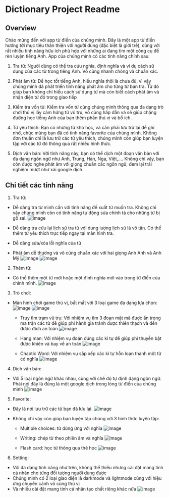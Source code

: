 # Dictionary Project Readme




## Overview

Chào mừng đến với app từ điển của chúng mình. Đây là một app từ điển hướng tới mục tiêu thân thiện với người dùng (đặc biệt là giới trẻ), cùng với rất nhiều tính năng hữu ích phù hợp với những ai đang tìm một công cụ để rèn luyện tiếng Anh. App của chúng mình có các tính năng chính sau:

1. Tra từ: Người dùng có thể tra cứu nghĩa, định nghĩa và ví dụ cách sử dụng của các từ trong tiếng Anh. Vô cùng nhanh chóng và chuẩn xác.

2. Phát âm từ: Để học tốt tiếng Anh, hiểu nghĩa thôi là chưa đủ, vì vậy chúng mình đã phát triển tính năng phát âm cho từng từ bạn tra. Từ đó giúp bạn không chỉ hiểu cách sử dụng từ mà còn biết cách phát âm và nhận diện từ đó trong giao tiếp

3. Kiểm tra vốn từ: Kiểm tra vốn từ cùng chúng mình thông qua đa dạng trò chơi thú vị lấy cảm hứng từ vũ trụ, vô cùng hấp dẫn và sẽ giúp chặng đường học tiếng Anh của bạn thêm phần thú vị và bổ ích.

4. Từ yêu thích: Bạn có những từ khó học, và cần phải lưu trữ lại để ghi nhớ, chúc mừng bạn đã có tính năng favorite của chúng mình. Không đơn thuần chỉ là lưu trữ các từ yêu thích, chúng mình còn giúp bạn luyện tập với các từ đó thông qua rất nhiều hình thức.

5. Dịch văn bản: Với tính năng này, bạn có thể dịch một đoạn văn bản với đa dạng ngôn ngữ như Anh, Trung, Hàn, Nga, Việt,.... Không chỉ vậy, bạn còn được nghe phát âm với giọng chuẩn các ngôn ngữ, đem lại trải nghiệm mượt như xài google dịch.

## Chi tiết các tính năng

1. Tra từ:
- Dễ dàng tra từ mình cần với tính năng đề xuất từ muốn tra. Không chỉ vậy chúng mình còn có tính năng tự động sửa chính tả cho những từ bị gõ sai.
![image](https://github.com/anizme/RGB--Dictionary/assets/124845105/9e88588a-b960-42fa-9030-a8f531e13061)

- Dễ dàng tra cứu lại lịch sử tra từ với dung lượng lịch sử là vô tận. Có thể thêm từ yêu thích trực tiếp ngay tại màn hình tra.
- Dễ dàng sửa/xóa lỗi nghĩa của từ
- Phát âm dễ thương và vô cùng chuẩn xác với hai giọng Anh Anh và Anh Mỹ
![image](https://github.com/anizme/Dictionary--prj/assets/124845105/0b879300-ccfd-4792-be85-806e402b6fd2)
![image](https://github.com/anizme/Dictionary--prj/assets/124845105/caa5c1cf-5530-4da0-b615-27ef822cf527)


2. Thêm từ:
- Có thể thêm một từ mới hoặc một định nghĩa mới vào trong từ điển của chính mình.
![image](https://github.com/anizme/Dictionary--prj/assets/124845105/c3ecd486-193f-44de-a122-d4839462b3fe)

3. Trò chơi:
- Màn hình chơi game thú vị, bắt mắt với 3 loại game đa dạng lựa chọn:
![image](https://github.com/anizme/Dictionary--prj/assets/124845105/4daaba22-1cab-4cc1-8586-4d7ac1308624)
![image](https://github.com/anizme/Dictionary--prj/assets/124845105/f91d6ee7-f08d-4a90-9f59-50c78e5b215d)

  + Truy tìm trạm vũ trụ: Với nhiệm vụ tìm 3 đoạn mật mã được ẩn trong ma trận các từ để giúp phi hành gia tránh được thiên thạch và đến được đích an toàn
  ![image](https://github.com/anizme/Dictionary--prj/assets/124845105/a4757abe-6dfc-4b57-8769-2433550e55ca)

  + Hang man: Với nhiệm vụ đoán đúng các kí tự để giúp phi thuyền bật được khiên và bay về an toàn
  ![image](https://github.com/anizme/Dictionary--prj/assets/124845105/49afccca-1f34-4024-a196-0b42806baa42)

  + Chaotic Word: Với nhiệm vụ sắp xếp các kí tự hỗn loạn thành một từ có nghĩa
  ![image](https://github.com/anizme/Dictionary--prj/assets/124845105/baed32b6-a62f-4090-867c-74748796530e)

4. Dịch văn bản:
- Với 5 loại ngôn ngữ khác nhau, cùng với chế độ tự định dạng ngôn ngữ. Phải nói đây là đúng là một google dịch trong lòng từ điển của chúng mình
![image](https://github.com/anizme/Dictionary--prj/assets/124845105/a2ebe479-8483-45aa-854f-fc0af648ffa7)

5. Favorite:
- Đây là nơi lưu trữ các từ bạn đã lưu lại.
![image](https://github.com/anizme/Dictionary--prj/assets/124845105/6371ae10-919f-4f47-9c97-f19c70c6e6e6)

- Không chỉ vậy còn giúp bạn luyện tập chúng với 3 hình thức luyện tập:
  + Multiple choices: từ đúng ứng với nghĩa
  ![image](https://github.com/anizme/Dictionary--prj/assets/124845105/78c4f515-64a2-4e25-9be1-c9695a63daf7)

  + Writing: chép từ theo phiên âm và nghĩa
  ![image](https://github.com/anizme/Dictionary--prj/assets/124845105/fff7d240-9336-4991-8660-538176da228b)

  + Flash card: học từ thông qua thẻ học
  ![image](https://github.com/anizme/Dictionary--prj/assets/124845105/5b4b85fc-666f-4a02-93c9-a32e75f25643)

6. Setting:
- Với đa dạng tính năng như trên, không thể thiếu nhưng cài đặt mang tính cá nhân cho từng đối tượng người dùng được
- Chúng mình có 2 loại giao diện là darkmode và lightmode cùng với hiệu ứng chuyển cảnh vô cùng thú vị
- Và nhiều cài đặt mang tính cá nhân tạo chất riêng khác nữa
![image](https://github.com/anizme/Dictionary--prj/assets/124845105/06968a32-6f39-4767-b2f1-47bfe24cd179)

